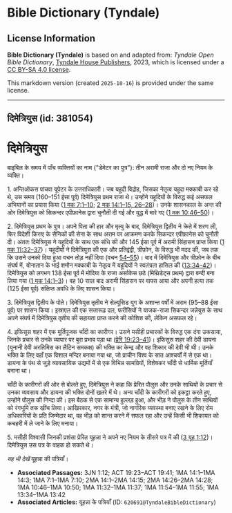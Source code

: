 # Bible Dictionary (Tyndale)

## License Information

**Bible Dictionary (Tyndale)** is based on and adapted from: _Tyndale Open Bible Dictionary_, [Tyndale House Publishers](https://tyndaleopenresources.com/), 2023, which is licensed under a [CC BY-SA 4.0 license](https://creativecommons.org/licenses/by-sa/4.0/legalcode.en).

This markdown version (created `2025-10-16`) is provided under the same license.



--------------------------------

## दिमेत्रियुस (id: 381054)

दिमेत्रियुस
===========

बाइबिल के समय में पाँच व्यक्तियों का नाम ("डेमेटर का पुत्र"): तीन अरामी राजा और दो नए नियम के व्यक्ति।

1\. अन्तिऑकस पांचवा यूपेटर के उत्तराधिकारी। जब यहूदी विद्रोह, जिसका नेतृत्व यहूदा मक्काबी कर रहे थे, उस समय (160–151 ईसा पूर्व) दिमेत्रियुस प्रथम राजा थे। उन्होंने यहूदियों के विरुद्ध कई असफल अभियानों का प्रयास किया ([1 मक 7:1–10](https://ref.ly/1Macc7:1-1Macc7:10); [2 मक 14:1–15, 26–28](https://ref.ly/2Macc14:1-2Macc14:15,2Macc14:26-2Macc14:28))। उनके शासनकाल के अन्त की ओर दिमेत्रियुस को सिकन्दर एपीफ़ानेस द्वारा चुनौती दी गई और युद्ध में मारे गए ([1 मक 10:46–50](https://ref.ly/1Macc10:46-1Macc10:50))।

2\. दिमेत्रियुस प्रथम के पुत्र। अपने पिता की हार और मृत्यु के बाद, दिमेत्रियुस द्वितीय ने क्रेते में शरण ली, फिर विदेशी किराए के सैनिकों की सेना के साथ अराम पर आक्रमण करके सिकन्दर एपीफ़ानेस को चुनौती दी। अंततः दिमेत्रियुस ने यहूदियों के साथ एक संधि की और 145 ईसा पूर्व में अरामी सिंहासन प्राप्त किया ([1 मक 11:32–37](https://ref.ly/1Macc11:32-1Macc11:37))। यहूदीयों ने दिमेत्रियुस की एक और प्रतिद्वंद्वी, त्रीफ़ोन, के विरुद्ध भी मदद की, जब तक कि उसने उनको दिया हुआ वचन तोड़ नहीं दिया (वचन [54–55](https://ref.ly/1Macc11:54-1Macc11:55))। बाद में दिमेत्रियुस और त्रीफ़ोन के बीच संघर्ष में, योनातान के भाई शमौन मक्काबी के नेतृत्व में यहूदियों ने स्वतंत्रता हासिल की ([13:34–42](https://ref.ly/1Macc13:34-1Macc13:42))। दिमेत्रियुस को लगभग 138 ईसा पूर्व में मोदिया के राजा अर्साकेस छठे (मिथ्रिडेट्स प्रथम) द्वारा बन्दी बना लिया गया ([1 मक 14:1–3](https://ref.ly/1Macc14:1-1Macc14:3))। वह 10 साल बाद अरामी सिंहासन पर वापस आया और अपनी हत्या तक (125 ईसा पूर्व) संक्षिप्त अवधि के लिए शासन किया।

3\. दिमेत्रियुस द्वितीय के पोते। दिमेत्रियुस तृतीय ने सेल्यूसिड युग के अशान्त वर्षों में अराम (95–88 ईसा पूर्व) पर शासन किया। इस्राएल की एक सत्तारूढ़ दल, फरीसियों ने याजक\-राजा सिकन्दर जन्नेयुस के साथ अपने संघर्ष में दिमेत्रियुस तृतीय की सहायता प्राप्त करने की कोशिश की, लेकिन असफल रहे।

4\. इफिसुस शहर में एक मूर्तिपूजक चाँदी का कारीगर। उसने मसीही प्रचारकों के विरुद्ध एक दंगा उकसाया, जिनके प्रचार से उनके व्यापार पर बुरा प्रभाव पड़ा था ([प्रेरि 19:23–41](https://ref.ly/Acts19:23-Acts19:41))। इफिसुस शहर की देवी डायना (यूनानी देवी अरतिमिस का लैटिन समकक्ष) की भक्ति का केन्द्र और वह शिकार की देवी भी थी। उनके भक्ति के लिए वहाँ एक विशाल मन्दिर बनाया गया था, जो प्राचीन विश्व के सात आश्चर्यों में से एक था। डायना के पंथ से जुड़े व्यावसायिक उद्यमों में से एक विभिन्न सामग्रियों, विशेषकर चाँदी से धार्मिक मूर्तियाँ बनाना था।

चाँदी के कारीगरों की ओर से बोलते हुए, दिमेत्रियुस ने कहा कि प्रेरित पौलुस और उनके साथियों के प्रचार से उनका व्यवसाय और डायना की भक्ति दोनों खतरे में थे। अन्य चाँदी के कारीगरों को इकट्ठा करते हुए, उन्होंने पौलुस की निन्दा की। इस बैठक से एक सामान्य हुल्लड़ हुआ, और भीड़ ने पौलुस के तीन साथियों को रंगभूमि तक खींच लिया। आखिरकार, नगर के मंत्री, जो नागरिक व्यवस्था बनाए रखने के लिए रोम अधिकारियों के प्रति जिम्मेदार था, वह भीड़ को शान्त करने में सफल रहा और उन्हें किसी भी शिकायत को कचहरी में ले जाने के लिए मनाया।

5\. मसीही विश्वासी जिनकी प्रशंसा प्रेरित यूहन्ना ने अपने नए नियम के तीसरे पत्र में की ([3 यूह 1:12](https://ref.ly/3John1:12))। दिमेत्रियुस उस पत्र के वाहक हो सकते थे।

*यह भी देखें* यूहन्ना की पत्रियाँ।

* **Associated Passages:** 3JN 1:12; ACT 19:23–ACT 19:41; 1MA 14:1–1MA 14:3; 1MA 7:1–1MA 7:10; 2MA 14:1–2MA 14:15; 2MA 14:26–2MA 14:28; 1MA 10:46–1MA 10:50; 1MA 11:32–1MA 11:37; 1MA 11:54–1MA 11:55; 1MA 13:34–1MA 13:42
* **Associated Articles:** यूहन्ना के पत्रियाँ (ID: `620691@TyndaleBibleDictionary`)

